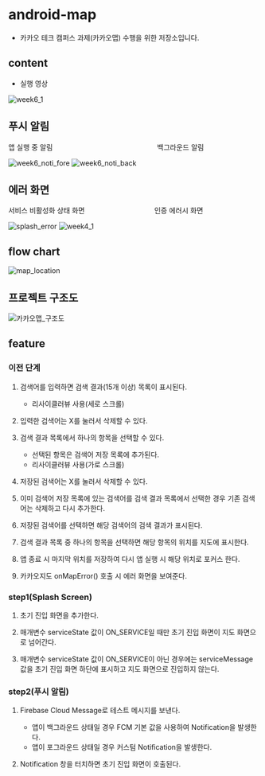 # android-map

- 카카오 테크 캠퍼스 과제(카카오맵) 수행을 위한 저장소입니다.

## content

- 실행 영상
  
![week6_1](https://github.com/user-attachments/assets/69e03c8f-851a-4d65-89fb-cb556d7b1d61)

## 푸시 알림

앱 실행 중 알림               백그라운드 알림

![week6_noti_fore](https://github.com/user-attachments/assets/ec18e78b-fe9e-490d-9a10-bc2f31aad907) ![week6_noti_back](https://github.com/user-attachments/assets/ae65f018-877d-438e-8067-ce8296d4c00b)

## 에러 화면

서비스 비활성화 상태 화면          인증 에러시 화면

![splash_error](https://github.com/user-attachments/assets/692f95a0-077e-484d-b840-85036e72252f) ![week4_1](https://github.com/user-attachments/assets/7c9bc6f0-c163-4058-83cc-1299120c7230)

## flow chart

![map_location](https://github.com/user-attachments/assets/05e64aed-bcc6-4a3f-9a08-9bb5d2377702)


## 프로젝트 구조도

![카카오맵_구조도](https://github.com/user-attachments/assets/b0330d76-cd25-419c-8823-ceae2a779571)

## feature

### 이전 단계

1. 검색어를 입력하면 검색 결과(15개 이상) 목록이 표시된다.
    - 리사이클러뷰 사용(세로 스크롤)

2. 입력한 검색어는 X를 눌러서 삭제할 수 있다.

3. 검색 결과 목록에서 하나의 항목을 선택할 수 있다.
    - 선택된 항목은 검색어 저장 목록에 추가된다.
    - 리사이클러뷰 사용(가로 스크롤)

4. 저장된 검색어는 X를 눌러서 삭제할 수 있다.

5. 이미 검색어 저장 목록에 있는 검색어를 검색 결과 목록에서 선택한 경우 기존 검색어는 삭제하고 다시 추가한다.

6. 저장된 검색어를 선택하면 해당 검색어의 검색 결과가 표시된다.

7. 검색 결과 목록 중 하나의 항목을 선택하면 해당 항목의 위치를 지도에 표시한다.

8. 앱 종료 시 마지막 위치를 저장하여 다시 앱 실행 시 해당 위치로 포커스 한다.

9. 카카오지도 onMapError() 호출 시 에러 화면을 보여준다.

### step1(Splash Screen)

1. 초기 진입 화면을 추가한다.

2. 매개변수 serviceState 값이 ON_SERVICE일 때만 초기 진입 화면이 지도 화면으로 넘어간다.

3. 매개변수 serviceState 값이 ON_SERVICE이 아닌 경우에는 serviceMessage 값을 초기 진입 화면 하단에 표시하고 지도 화면으로 진입하지 않는다.

### step2(푸시 알림)

1. Firebase Cloud Message로 테스트 메시지를 보낸다.
    - 앱이 백그라운드 상태일 경우 FCM 기본 값을 사용하여 Notification을 발생한다.
    - 앱이 포그라운드 상태일 경우 커스텀 Notification을 발생한다.

2. Notification 창을 터치하면 초기 진입 화면이 호출된다.

